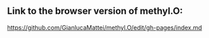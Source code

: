 ## Link to the browser version of methyl.O:
https://github.com/GianlucaMattei/methyl.O/edit/gh-pages/index.md
